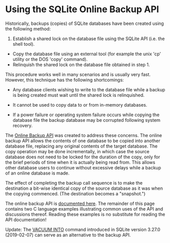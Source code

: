 # Using the SQLite Online Backup API



 Historically, backups (copies) of SQLite databases have been created
 using the following method:

1. Establish a shared lock on the database file using the SQLite API (i.e.
 the shell tool).
 - Copy the database file using an external tool (for example the unix 'cp'
 utility or the DOS 'copy' command).
 - Relinquish the shared lock on the database file obtained in step 1\.



 This procedure works well in many scenarios and is usually very
 fast. However, this technique has the following shortcomings:

* Any database clients wishing to write to the database file while a
 backup is being created must wait until the shared lock is
 relinquished.

 * It cannot be used to copy data to or from in\-memory databases.

 * If a power failure or operating system failure occurs while copying
 the database file the backup database may be corrupted following
 system recovery.



 The [Online Backup API](c3ref/backup_finish.html#sqlite3backupinit) was created to 
 address these concerns. The online backup API allows the contents of
 one database to be copied into another database file, replacing any 
 original contents of the target database. The copy operation may be 
 done incrementally, in which case the source database does not need
 to be locked for the duration of the copy, only for the brief periods
 of time when it is actually being read from. This allows other database
 users to continue without excessive delays while a backup of an online
 database is made.

 The effect of completing the backup call sequence is to make the
 destination a bit\-wise identical copy of the source database as it
 was when the copying commenced. (The destination becomes a "snapshot.")


 The online backup API is [documented here](c3ref/backup_finish.html#sqlite3backupinit).
 The remainder of this page contains two C language examples illustrating 
 common uses of the API and discussions thereof. Reading these examples
 is no substitute for reading the API documentation!


 Update: The [VACUUM INTO](lang_vacuum.html#vacuuminto) command introduced in 
 SQLite version 3\.27\.0 (2019\-02\-07\) can serve as an
 alternative to the backup API.

